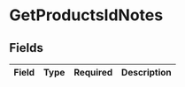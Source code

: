 # GetProductsIdNotes


## Fields

| Field       | Type        | Required    | Description |
| ----------- | ----------- | ----------- | ----------- |